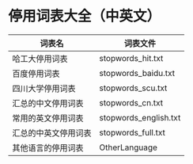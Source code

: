 # 停用词表大全（中英文）

| 词表名 | 词表文件 |
| - | - |
| 哈工大停用词表              | stopwords\_hit.txt    |
| 百度停用词表                | stopwords\_baidu.txt  |
| 四川大学停用词表            | stopwords\_scu.txt    |
| 汇总的中文停用词表          | stopwords\_cn.txt     |
| 常用的英文停用词表          | stopwords\_english.txt|
| 汇总的中英文停用词表        | stopwords\_full.txt   |
| 其他语言的停用词表          | OtherLanguage         |
